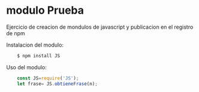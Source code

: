 # modulo Prueba

Ejercicio de creacion de mondulos de javascript
y publicacion en el registro de npm

Instalacion del modulo:
```bash
    $ npm install JS
```

Uso del modulo:
```js
    const JS=require('JS');
    let frase= JS.obtieneFrase(n);
